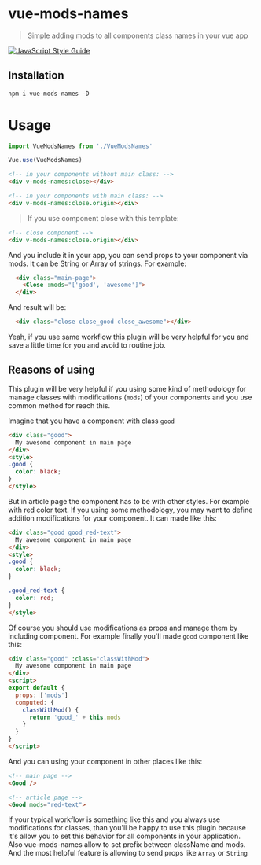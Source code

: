# vue-mods-names
> Simple adding mods to all components class names in your vue app

[![JavaScript Style Guide](https://img.shields.io/badge/code_style-standard-brightgreen.svg)](https://standardjs.com)

## Installation

```js
npm i vue-mods-names -D
```

# Usage

```js
import VueModsNames from './VueModsNames'

Vue.use(VueModsNames)
```
```html
<!-- in your components without main class: -->
<div v-mods-names:close></div>

<!-- in your components with main class: -->
<div v-mods-names:close.origin></div>
```

> If you use component close with this template:

```html
<!-- close component -->
<div v-mods-names:close.origin></div>
```

And you include it in your app, you can send props to your component via mods. It can be String or Array of strings. For example:
```html
  <div class="main-page">
    <Close :mods="['good', 'awesome']">
  </div>
```
And result will be:
```html
  <div class="close close_good close_awesome"></div>
```

Yeah, if you use same workflow this plugin will be very helpful for you and save a little time for you and avoid to routine job.

## Reasons of using
This plugin will be very helpful if you using some kind of methodology for manage classes with modifications (`mods`) of your components and you use common method for reach this.

Imagine that you have a component with class `good`
```html
<div class="good">
  My awesome component in main page
</div>
<style>
.good {
  color: black;
}
</style>
```

But in article page the component has to be with other styles. For example with red color text. If you using some methodology, you may want to define addition modifications for your component. It can made like this:
```html
<div class="good good_red-text">
  My awesome component in main page
</div>
<style>
.good {
  color: black;
}

.good_red-text {
  color: red;
}
</style>
```

Of course you should use modifications as props and manage them by including component. For example finally you'll made `good` component like this:
```html
<div class="good" :class="classWithMod">
  My awesome component in main page
</div>
<script>
export default {
  props: ['mods']
  computed: {
    classWithMod() {
      return 'good_' + this.mods
    }
  }
}
</script>
```

And you can using your component in other places like this:
```html
<!-- main page -->
<Good />

<!-- article page -->
<Good mods="red-text">
```

If your typical workflow is something like this and you always use modifications for classes, than you'll be happy to use this plugin because it's allow you to set this behavior for all components in your application.
Also vue-mods-names allow to set prefix between className and mods. And the most helpful feature is allowing to send props like `Array` or `String`

